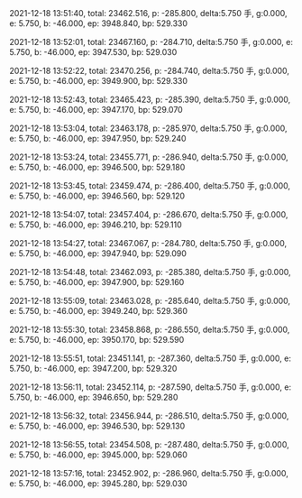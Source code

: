 2021-12-18 13:51:40, total: 23462.516, p: -285.800, delta:5.750 手, g:0.000, e: 5.750, b: -46.000, ep: 3948.840, bp: 529.330

2021-12-18 13:52:01, total: 23467.160, p: -284.710, delta:5.750 手, g:0.000, e: 5.750, b: -46.000, ep: 3947.530, bp: 529.030

2021-12-18 13:52:22, total: 23470.256, p: -284.740, delta:5.750 手, g:0.000, e: 5.750, b: -46.000, ep: 3949.900, bp: 529.330

2021-12-18 13:52:43, total: 23465.423, p: -285.390, delta:5.750 手, g:0.000, e: 5.750, b: -46.000, ep: 3947.170, bp: 529.070

2021-12-18 13:53:04, total: 23463.178, p: -285.970, delta:5.750 手, g:0.000, e: 5.750, b: -46.000, ep: 3947.950, bp: 529.240

2021-12-18 13:53:24, total: 23455.771, p: -286.940, delta:5.750 手, g:0.000, e: 5.750, b: -46.000, ep: 3946.500, bp: 529.180

2021-12-18 13:53:45, total: 23459.474, p: -286.400, delta:5.750 手, g:0.000, e: 5.750, b: -46.000, ep: 3946.560, bp: 529.120

2021-12-18 13:54:07, total: 23457.404, p: -286.670, delta:5.750 手, g:0.000, e: 5.750, b: -46.000, ep: 3946.210, bp: 529.110

2021-12-18 13:54:27, total: 23467.067, p: -284.780, delta:5.750 手, g:0.000, e: 5.750, b: -46.000, ep: 3947.940, bp: 529.090

2021-12-18 13:54:48, total: 23462.093, p: -285.380, delta:5.750 手, g:0.000, e: 5.750, b: -46.000, ep: 3947.900, bp: 529.160

2021-12-18 13:55:09, total: 23463.028, p: -285.640, delta:5.750 手, g:0.000, e: 5.750, b: -46.000, ep: 3949.240, bp: 529.360

2021-12-18 13:55:30, total: 23458.868, p: -286.550, delta:5.750 手, g:0.000, e: 5.750, b: -46.000, ep: 3950.170, bp: 529.590

2021-12-18 13:55:51, total: 23451.141, p: -287.360, delta:5.750 手, g:0.000, e: 5.750, b: -46.000, ep: 3947.200, bp: 529.320

2021-12-18 13:56:11, total: 23452.114, p: -287.590, delta:5.750 手, g:0.000, e: 5.750, b: -46.000, ep: 3946.650, bp: 529.280

2021-12-18 13:56:32, total: 23456.944, p: -286.510, delta:5.750 手, g:0.000, e: 5.750, b: -46.000, ep: 3946.530, bp: 529.130

2021-12-18 13:56:55, total: 23454.508, p: -287.480, delta:5.750 手, g:0.000, e: 5.750, b: -46.000, ep: 3945.000, bp: 529.060

2021-12-18 13:57:16, total: 23452.902, p: -286.960, delta:5.750 手, g:0.000, e: 5.750, b: -46.000, ep: 3945.280, bp: 529.030